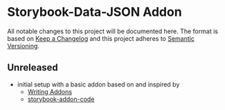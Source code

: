 # Storybook-Data-JSON Addon

All notable changes to this project will be documented here. The format is based
on [Keep a Changelog](http://keepachangelog.com/en/1.0.0/) and this project
adheres to [Semantic Versioning](http://semver.org/spec/v2.0.0.html).

## Unreleased

- initial setup with a basic addon based on and inspired by
  - [Writing Addons](https://storybook.js.org/addons/writing-addons/)
  - [storybook-addon-code](https://github.com/SOFTVISION-University/storybook-addon-code)